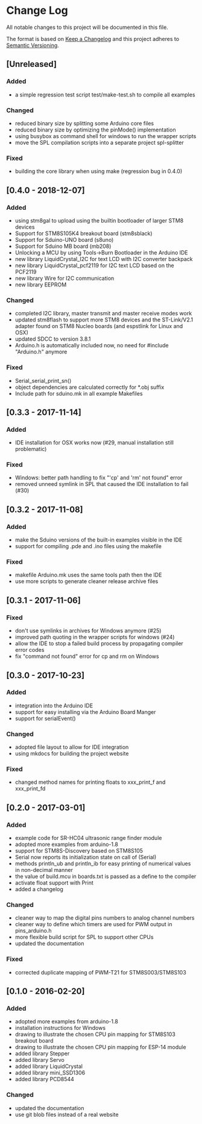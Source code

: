 # Change Log
All notable changes to this project will be documented in this file.

The format is based on [Keep a Changelog](http://keepachangelog.com/) 
and this project adheres to [Semantic Versioning](http://semver.org/).

## [Unreleased]
### Added
- a simple regression test script test/make-test.sh to compile all examples

### Changed
- reduced binary size by splitting some Arduino core files
- reduced binary size by optimizing the pinMode() implementation
- using busybox as command shell for windows to run the wrapper scripts
- move the SPL compilation scripts into a separate project spl-splitter

### Fixed
- building the core library when using make (regression bug in 0.4.0)


## [0.4.0 - 2018-12-07]
### Added
- using stm8gal to upload using the builtin bootloader of larger STM8 devices
- Support for STM8S105K4 breakout board (stm8sblack)
- Support for Sduino-UNO board (s8uno)
- Support for Sduino MB board (mb208)
- Unlocking a MCU by using Tools->Burn Bootloader in the Arduino IDE
- new library LiquidCrystal_I2C for text LCD with I2C converter backpack
- new library LiquidCrystal_pcf2119 for I2C text LCD based on the PCF2119
- new library Wire for I2C communication
- new library EEPROM

### Changed
- completed I2C library, master transmit and master receive modes work
- updated stm8flash to support more STM8 devices and the ST-Link/V2.1
  adapter found on STM8 Nucleo boards (and espstlink for Linux
  and OSX)
- updated SDCC to version 3.8.1
- Arduino.h is automatically included now, no need for #include "Arduino.h"
  anymore

### Fixed
- Serial_serial_print_sn()
- object dependencies are calculated correctly for *.obj suffix
- Include path for sduino.mk in all example Makefiles



## [0.3.3 - 2017-11-14]
### Added
- IDE installation for OSX works now (#29, manual installation still
  problematic)

### Fixed
- Windows: better path handling to fix "'cp' and 'rm' not found" error
- removed unneed symlink in SPL that caused the IDE installation to fail (#30)



## [0.3.2 - 2017-11-08]
### Added
- make the Sduino versions of the built-in examples visible in the IDE
- support for compiling .pde and .ino files using the makefile

### Fixed
- makefile Arduino.mk uses the same tools path then the IDE
- use more scripts to generate cleaner release archive files



## [0.3.1 - 2017-11-06]
### Fixed
- don't use symlinks in archives for Windows anymore (#25)
- improved path quoting in the wrapper scripts for windows (#24)
- allow the IDE to stop a failed build process by propagating compiler error
  codes
- fix "command not found" error for cp and rm on Windows



## [0.3.0 - 2017-10-23]
### Added
- integration into the Arduino IDE
- support for easy installing via the Arduino Board Manger
- support for serialEvent()

### Changed
- adopted file layout to allow for IDE integration
- using mkdocs for building the project website

### Fixed
- changed method names for printing floats to xxx_print_f and xxx_print_fd



## [0.2.0 - 2017-03-01]
### Added
- example code for SR-HC04 ultrasonic range finder module
- adopted more examples from arduino-1.8
- support for STM8S-Discovery based on STM8S105
- Serial now reports its initialization state on call of (Serial)
- methods println_ub and println_ib for easy printing of numerical values
  in non-decimal manner
- the value of build.mcu in boards.txt is passed as a define to the compiler
- activate float support with Print
- added a changelog

### Changed
- cleaner way to map the digital pins numbers to analog channel numbers
- cleaner way to define which timers are used for PWM output in pins_arduino.h
- more flexible build script for SPL to support other CPUs
- updated the documentation

### Fixed
- corrected duplicate mapping of PWM-T21 for STM8S003/STM8S103



## [0.1.0 - 2016-02-20]
### Added
- adopted more examples from arduino-1.8
- installation instructions for Windows
- drawing to illustrate the chosen CPU pin mapping for STM8S103 breakout board
- drawing to illustrate the chosen CPU pin mapping for ESP-14 module
- added library Stepper
- added library Servo
- added library LiquidCrystal
- added library mini_SSD1306
- added library PCD8544

### Changed
- updated the documentation
- use git blob files instead of a real website
